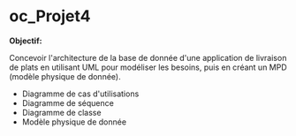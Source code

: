 # oc_Projet4

**Objectif:**

Concevoir l'architecture de la base de donnée d'une application de livraison de plats en utilisant UML pour modéliser les besoins, puis en créant un MPD (modèle physique de donnée).

* Diagramme de cas d'utilisations
* Diagramme de séquence
* Diagramme de classe
* Modèle physique de donnée
